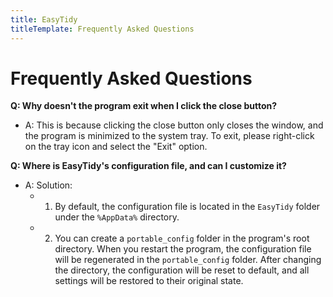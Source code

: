 ```yaml
---
title: EasyTidy
titleTemplate: Frequently Asked Questions
---
```


# Frequently Asked Questions

**Q: Why doesn't the program exit when I click the close button?**

- A: This is because clicking the close button only closes the window, and the program is minimized to the system tray. To exit, please right-click on the tray icon and select the "Exit" option.

**Q: Where is EasyTidy's configuration file, and can I customize it?**

- A: Solution:
  - 1. By default, the configuration file is located in the `EasyTidy` folder under the `%AppData%` directory.
  - 2. You can create a `portable_config` folder in the program's root directory. When you restart the program, the configuration file will be regenerated in the `portable_config` folder. After changing the directory, the configuration will be reset to default, and all settings will be restored to their original state.

